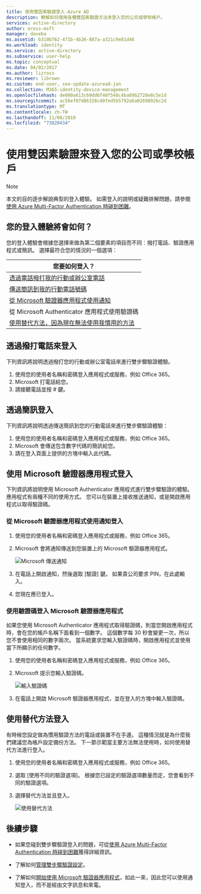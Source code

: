 ```yaml
---
title: 使用雙因素驗證登入-Azure AD
description: 瞭解如何使用各種雙因素驗證方法來登入您的公司或學校帳戶。
services: active-directory
author: eross-msft
manager: daveba
ms.assetid: b310b762-471b-4b26-887a-a321c9e81d46
ms.workload: identity
ms.service: active-directory
ms.subservice: user-help
ms.topic: conceptual
ms.date: 04/02/2017
ms.author: lizross
ms.reviewer: librown
ms.custom: end-user, seo-update-azuread-jan
ms.collection: M365-identity-device-management
ms.openlocfilehash: de080a613c69dd6f48f548c4ba89b2728e8c5e1d
ms.sourcegitcommit: ac56ef07d86328c40fed5b5792a6a02698926c2d
ms.translationtype: MT
ms.contentlocale: zh-TW
ms.lasthandoff: 11/08/2019
ms.locfileid: "73820434"
---
```

# <a name="sign-in-to-your-work-or-school-account-using-two-factor-verification"></a>使用雙因素驗證來登入您的公司或學校帳戶

> [!NOTE]
> 本文的目的逐步解說典型的登入體驗。 如需登入的說明或疑難排解問題，請參閱 [使用 Azure Multi-Factor Authentication 時碰到困難](multi-factor-authentication-end-user-troubleshoot.md)。

## <a name="what-will-your-sign-in-experience-be"></a>您的登入體驗將會如何？
您的登入體驗會根據您選擇來做為第二個要素的項目而不同︰撥打電話、驗證應用程式或簡訊。 選擇最符合您的情況的一個選項：

| 您要如何登入？ |
| --- |
| [透過電話撥打我的行動或辦公室電話](#signing-in-with-a-phone-call) |
| [傳送簡訊到我的行動電話號碼](#signing-in-with-a-text-message)
| [從 Microsoft 驗證器應用程式使用通知](#to-sign-in-with-a-notification-from-the-microsoft-authenticator-app) |
| 從 Microsoft Authenticator 應用程式使用驗證碼 |
| [使用替代方法，因為現在無法使用我慣用的方法](#signing-in-with-an-alternate-method) |

## <a name="signing-in-with-a-phone-call"></a>透過撥打電話來登入
下列資訊將說明透過撥打您的行動或辦公室電話來進行雙步驟驗證體驗。

1. 使用您的使用者名稱和密碼登入應用程式或服務，例如 Office 365。  
2. Microsoft 打電話給您。  
3. 請接聽電話並按 # 鍵。  

## <a name="signing-in-with-a-text-message"></a>透過簡訊登入
下列資訊將說明透過傳送簡訊到您的行動電話來進行雙步驟驗證體驗：

1. 使用您的使用者名稱和密碼登入應用程式或服務，例如 Office 365。
2. Microsoft 會傳送包含數字代碼的簡訊給您。
3. 請在登入頁面上提供的方塊中輸入此代碼。

## <a name="signing-in-with-the-microsoft-authenticator-app"></a>使用 Microsoft 驗證器應用程式登入
下列資訊將說明使用 Microsoft Authenticator 應用程式進行雙步驟驗證的體驗。 應用程式有兩種不同的使用方式。 您可以在裝置上接收推送通知，或是開啟應用程式以取得驗證碼。

### <a name="to-sign-in-with-a-notification-from-the-microsoft-authenticator-app"></a>從 Microsoft 驗證器應用程式使用通知登入
1. 使用您的使用者名稱和密碼登入應用程式或服務，例如 Office 365。
2. Microsoft 會將通知傳送到您裝置上的 Microsoft 驗證器應用程式。

   ![Microsoft 傳送通知](./media/multi-factor-authentication-end-user-signin/notify.png)

3. 在電話上開啟通知，然後選取 [驗證] 鍵。 如果貴公司要求 PIN，在此處輸入。
4. 您現在應已登入。

### <a name="to-sign-in-using-a-verification-code-with-the-microsoft-authenticator-app"></a>使用驗證碼登入 Microsoft 驗證器應用程式

如果您使用 Microsoft Authenticator 應用程式取得驗證碼，則當您開啟應用程式時，會在您的帳戶名稱下面看到一個數字。 這個數字每 30 秒會變更一次，所以您不會使用相同的數字兩次。 當系統要求您輸入驗證碼時，開啟應用程式並使用當下所顯示的任何數字。

1. 使用您的使用者名稱和密碼登入應用程式或服務，例如 Office 365。
2. Microsoft 提示您輸入驗證碼。

   ![輸入驗證碼](./media/multi-factor-authentication-end-user-signin/verify3.png)

3. 在電話上開啟 Microsoft 驗證器應用程式，並在登入的方塊中輸入驗證碼。

## <a name="signing-in-with-an-alternate-method"></a>使用替代方法登入
有時候您設定做為慣用驗證方法的電話或裝置不在手邊。 這種情況就是為什麼我們建議您為帳戶設定備份方法。 下一節示範當主要方法無法使用時，如何使用替代方法進行登入。

1. 使用您的使用者名稱和密碼登入應用程式或服務，例如 Office 365。
2. 選取 [使用不同的驗證選項]。 根據您已設定的驗證選項數量而定，您會看到不同的驗證選項。
3. 選擇替代方法並且登入。

   ![使用替代方法](./media/multi-factor-authentication-end-user-signin/alt.png)

## <a name="next-steps"></a>後續步驟
- 如果您碰到雙步驟驗證登入的問題，可從[使用 Azure Multi-Factor Authentication 時碰到困難](multi-factor-authentication-end-user-troubleshoot.md)獲得詳細資訊。

- 了解如何[管理雙步驟驗證設定](multi-factor-authentication-end-user-manage-settings.md)。

- 了解如何[開始使用 Microsoft 驗證器應用程式](user-help-auth-app-download-install.md)，如此一來，因此您可以使用通知登入，而不是經由文字訊息和來電。
